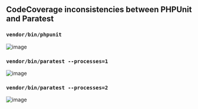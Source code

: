 ## CodeCoverage inconsistencies between PHPUnit and Paratest

### `vendor/bin/phpunit`

![image](https://user-images.githubusercontent.com/152236/152515744-442b4f72-6dcb-4dd1-85e9-a31f0f25c3ac.png)

### `vendor/bin/paratest --processes=1`

![image](https://user-images.githubusercontent.com/152236/152515830-84c72c49-4882-47e3-a75c-4e493e3a2091.png)

### `vendor/bin/paratest --processes=2`

![image](https://user-images.githubusercontent.com/152236/152515865-2d26caa0-46c6-4647-9097-16e30994751c.png)

